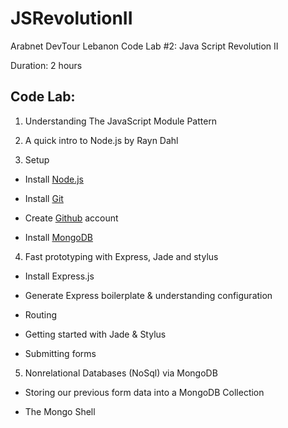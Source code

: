 JSRevolutionII
==============

Arabnet DevTour Lebanon Code Lab #2: Java Script Revolution II

Duration: 2 hours

Code Lab:
-----------
1. Understanding The JavaScript Module Pattern

2. A quick intro to Node.js by Rayn Dahl 

3. Setup


* Install [Node.js](http://nodejs.org/download/)


* Install [Git](http://git-scm.com/book/en/Getting-Started-Installing-Git)


* Create [Github](https://github.com/) account


* Install [MongoDB](http://docs.mongodb.org/manual/installation/)




4. Fast prototyping with Express, Jade and stylus


* Install Express.js


* Generate Express boilerplate & understanding configuration


* Routing


* Getting started with Jade & Stylus


* Submitting forms




5. Nonrelational Databases (NoSql) via MongoDB


* Storing our previous form data into a MongoDB Collection


* The Mongo Shell
